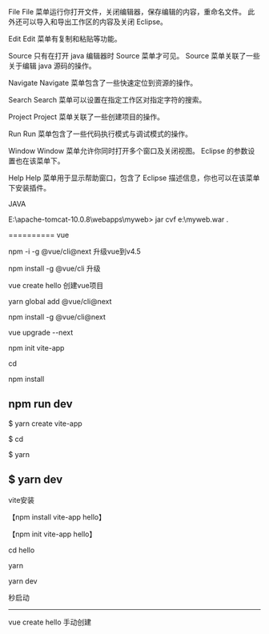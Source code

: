 File	File 菜单运行你打开文件，关闭编辑器，保存编辑的内容，重命名文件。 此外还可以导入和导出工作区的内容及关闭 Eclipse。

Edit	Edit 菜单有复制和粘贴等功能。

Source	只有在打开 java 编辑器时 Source 菜单才可见。 Source 菜单关联了一些关于编辑 java 源码的操作。

Navigate	Navigate 菜单包含了一些快速定位到资源的操作。

Search	Search 菜单可以设置在指定工作区对指定字符的搜索。

Project	Project 菜单关联了一些创建项目的操作。

Run	Run 菜单包含了一些代码执行模式与调试模式的操作。

Window	Window 菜单允许你同时打开多个窗口及关闭视图。 Eclipse 的参数设置也在该菜单下。

Help	Help 菜单用于显示帮助窗口，包含了 Eclipse 描述信息，你也可以在该菜单下安装插件。

JAVA

E:\apache-tomcat-10.0.8\webapps\myweb> jar cvf e:\myweb.war .


==========
vue

npm -i -g @vue/cli@next   升级vue到v4.5

npm install -g @vue/cli  升级

vue create hello 创建vue项目

<script src="https://unpkg.com/vue@next"></script>

yarn global add @vue/cli@next

npm install -g @vue/cli@next

vue upgrade --next

npm init vite-app <project-name>

cd <project-name>

npm install

npm run dev
---------------------------
$ yarn create vite-app <project-name>

$ cd <project-name>

$ yarn

$ yarn dev
------------------------

vite安装

【npm install vite-app hello】

【npm init vite-app hello】

cd hello

yarn

yarn dev 

秒启动

-----------------------

vue create hello  手动创建